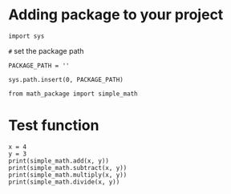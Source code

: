 # Adding package to your project

```
import sys
```

``#`` set the package path
```
PACKAGE_PATH = '' 
```

```
sys.path.insert(0, PACKAGE_PATH)
```

```
from math_package import simple_math
```

# Test function
```
x = 4
y = 3
print(simple_math.add(x, y))
print(simple_math.subtract(x, y))
print(simple_math.multiply(x, y))
print(simple_math.divide(x, y))
```
